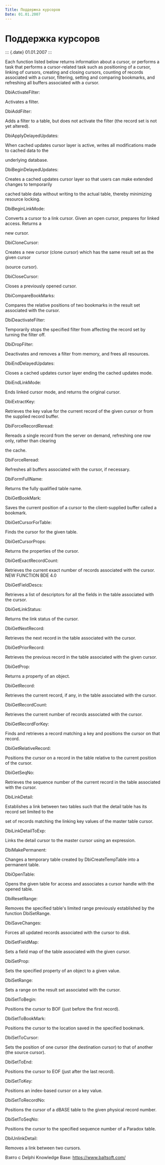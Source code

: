 ```yaml
---
Title: Поддержка курсоров
Date: 01.01.2007
---
```



Поддержка курсоров
==================

::: {.date}
01.01.2007
:::

Each function listed below returns information about a cursor, or
performs a task that performs a cursor-related task such as positioning
of a cursor, linking of cursors, creating and closing cursors, counting
of records associated with a cursor, filtering, setting and comparing
bookmarks, and refreshing all buffers associated with a cursor.

DbiActivateFilter:

Activates a filter.

DbiAddFilter:

Adds a filter to a table, but does not activate the filter (the record
set is not yet altered).

DbiApplyDelayedUpdates:

When cached updates cursor layer is active, writes all modifications
made to cached data to the

underlying database.

DbiBeginDelayedUpdates:

Creates a cached updates cursor layer so that users can make extended
changes to temporarily

cached table data without writing to the actual table, thereby
minimizing resource locking.

DbiBeginLinkMode:

Converts a cursor to a link cursor. Given an open cursor, prepares for
linked access. Returns a

new cursor.

DbiCloneCursor:

Creates a new cursor (clone cursor) which has the same result set as the
given cursor

(source cursor).

DbiCloseCursor:

Closes a previously opened cursor.

DbiCompareBookMarks:

Compares the relative positions of two bookmarks in the result set
associated with the cursor.

DbiDeactivateFilter:

Temporarily stops the specified filter from affecting the record set by
turning the filter off.

DbiDropFilter:

Deactivates and removes a filter from memory, and frees all resources.

DbiEndDelayedUpdates:

Closes a cached updates cursor layer ending the cached updates mode.

DbiEndLinkMode:

Ends linked cursor mode, and returns the original cursor.

DbiExtractKey:

Retrieves the key value for the current record of the given cursor or
from the supplied record buffer.

DbiForceRecordReread:

Rereads a single record from the server on demand, refreshing one row
only, rather than clearing

the cache.

DbiForceReread:

Refreshes all buffers associated with the cursor, if necessary.

DbiFormFullName:

Returns the fully qualified table name.

DbiGetBookMark:

Saves the current position of a cursor to the client-supplied buffer
called a bookmark.

DbiGetCursorForTable:

Finds the cursor for the given table.

DbiGetCursorProps:

Returns the properties of the cursor.

DbiGetExactRecordCount:

Retrieves the current exact number of records associated with the
cursor. NEW FUNCTION BDE 4.0

DbiGetFieldDescs:

Retrieves a list of descriptors for all the fields in the table
associated with the cursor.

DbiGetLinkStatus:

Returns the link status of the cursor.

DbiGetNextRecord:

Retrieves the next record in the table associated with the cursor.

DbiGetPriorRecord:

Retrieves the previous record in the table associated with the given
cursor.

DbiGetProp:

Returns a property of an object.

DbiGetRecord:

Retrieves the current record, if any, in the table associated with the
cursor.

DbiGetRecordCount:

Retrieves the current number of records associated with the cursor.

DbiGetRecordForKey:

Finds and retrieves a record matching a key and positions the cursor on
that record.

DbiGetRelativeRecord:

Positions the cursor on a record in the table relative to the current
position of the cursor.

DbiGetSeqNo:

Retrieves the sequence number of the current record in the table
associated with the cursor.

DbiLinkDetail:

Establishes a link between two tables such that the detail table has its
record set limited to the

set of records matching the linking key values of the master table
cursor.

DbiLinkDetailToExp:

Links the detail cursor to the master cursor using an expression.

DbiMakePermanent:

Changes a temporary table created by DbiCreateTempTable into a permanent
table.

DbiOpenTable:

Opens the given table for access and associates a cursor handle with the
opened table.

DbiResetRange:

Removes the specified table\'s limited range previously established by
the function DbiSetRange.

DbiSaveChanges:

Forces all updated records associated with the cursor to disk.

DbiSetFieldMap:

Sets a field map of the table associated with the given cursor.

DbiSetProp:

Sets the specified property of an object to a given value.

DbiSetRange:

Sets a range on the result set associated with the cursor.

DbiSetToBegin:

Positions the cursor to BOF (just before the first record).

DbiSetToBookMark:

Positions the cursor to the location saved in the specified bookmark.

DbiSetToCursor:

Sets the position of one cursor (the destination cursor) to that of
another (the source cursor).

DbiSetToEnd:

Positions the cursor to EOF (just after the last record).

DbiSetToKey:

Positions an index-based cursor on a key value.

DbiSetToRecordNo:

Positions the cursor of a dBASE table to the given physical record
number.

DbiSetToSeqNo:

Positions the cursor to the specified sequence number of a Paradox
table.

DbiUnlinkDetail:

Removes a link between two cursors.

Взято с Delphi Knowledge Base: <https://www.baltsoft.com/>
